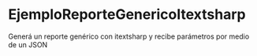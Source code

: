 # EjemploReporteGenericoItextsharp
Generá un reporte genérico con itextsharp y recibe parámetros por medio de un JSON
